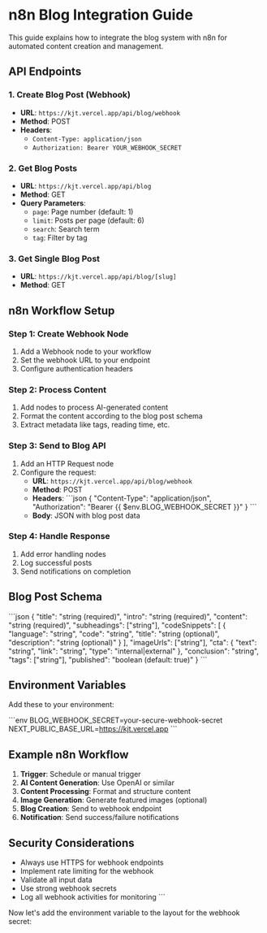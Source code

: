 # n8n Blog Integration Guide

This guide explains how to integrate the blog system with n8n for automated content creation and management.

## API Endpoints

### 1. Create Blog Post (Webhook)
- **URL**: `https://kjt.vercel.app/api/blog/webhook`
- **Method**: POST
- **Headers**: 
  - `Content-Type: application/json`
  - `Authorization: Bearer YOUR_WEBHOOK_SECRET`

### 2. Get Blog Posts
- **URL**: `https://kjt.vercel.app/api/blog`
- **Method**: GET
- **Query Parameters**:
  - `page`: Page number (default: 1)
  - `limit`: Posts per page (default: 6)
  - `search`: Search term
  - `tag`: Filter by tag

### 3. Get Single Blog Post
- **URL**: `https://kjt.vercel.app/api/blog/[slug]`
- **Method**: GET

## n8n Workflow Setup

### Step 1: Create Webhook Node
1. Add a Webhook node to your workflow
2. Set the webhook URL to your endpoint
3. Configure authentication headers

### Step 2: Process Content
1. Add nodes to process AI-generated content
2. Format the content according to the blog post schema
3. Extract metadata like tags, reading time, etc.

### Step 3: Send to Blog API
1. Add an HTTP Request node
2. Configure the request:
   - **URL**: `https://kjt.vercel.app/api/blog/webhook`
   - **Method**: POST
   - **Headers**: 
     \`\`\`json
     {
       "Content-Type": "application/json",
       "Authorization": "Bearer {{ $env.BLOG_WEBHOOK_SECRET }}"
     }
     \`\`\`
   - **Body**: JSON with blog post data

### Step 4: Handle Response
1. Add error handling nodes
2. Log successful posts
3. Send notifications on completion

## Blog Post Schema

\`\`\`json
{
  "title": "string (required)",
  "intro": "string (required)",
  "content": "string (required)",
  "subheadings": ["string"],
  "codeSnippets": [
    {
      "language": "string",
      "code": "string",
      "title": "string (optional)",
      "description": "string (optional)"
    }
  ],
  "imageUrls": ["string"],
  "cta": {
    "text": "string",
    "link": "string",
    "type": "internal|external"
  },
  "conclusion": "string",
  "tags": ["string"],
  "published": "boolean (default: true)"
}
\`\`\`

## Environment Variables

Add these to your environment:

\`\`\`env
BLOG_WEBHOOK_SECRET=your-secure-webhook-secret
NEXT_PUBLIC_BASE_URL=https://kjt.vercel.app
\`\`\`

## Example n8n Workflow

1. **Trigger**: Schedule or manual trigger
2. **AI Content Generation**: Use OpenAI or similar
3. **Content Processing**: Format and structure content
4. **Image Generation**: Generate featured images (optional)
5. **Blog Creation**: Send to webhook endpoint
6. **Notification**: Send success/failure notifications

## Security Considerations

- Always use HTTPS for webhook endpoints
- Implement rate limiting for the webhook
- Validate all input data
- Use strong webhook secrets
- Log all webhook activities for monitoring
\`\`\`

Now let's add the environment variable to the layout for the webhook secret:
